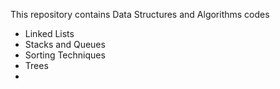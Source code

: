 This repository contains Data Structures and Algorithms codes

* Linked Lists
* Stacks and Queues
* Sorting Techniques
* Trees
*

